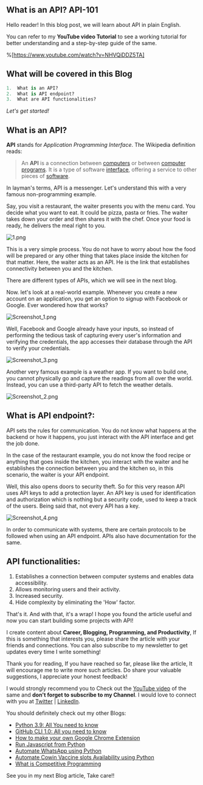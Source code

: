 ## What is an API? API-101

Hello reader! In this blog post, we will learn about API in plain English.

You can refer to my **YouTube video Tutorial** to see a working tutorial for better understanding and a step-by-step guide of the same. 

%[https://www.youtube.com/watch?v=NHVQiDDZ5TA]

## What will be covered in this Blog

```python
1.	What is an API?
2.	What is API endpoint?
3.	What are API functionalities?
```

*Let's get started!*

## What is an API?

**API** stands for *Application Programming Interface*. The Wikipedia definition reads:

> An **API** is a connection between [computers](https://en.wikipedia.org/wiki/Computer) or between [computer programs](https://en.wikipedia.org/wiki/Computer_program). It is a type of software [interface](https://en.wikipedia.org/wiki/Interface_(computing)), offering a service to other pieces of [software](https://en.wikipedia.org/wiki/Software).

In layman's terms, API is a messenger. Let's understand this with a very famous non-programming example. 

Say, you visit a restaurant, the waiter presents you with the menu card. You decide what you want to eat. It could be pizza, pasta or fries. The waiter takes down your order and then shares it with the chef. Once your food is ready, he delivers the meal right to you.

![1.png](https://cdn.hashnode.com/res/hashnode/image/upload/v1625320465148/U62U7ZQdf.png)

This is a very simple process. You do not have to worry about how the food will be prepared or any other thing that takes place inside the kitchen for that matter. Here, the waiter acts as an API. He is the link that establishes connectivity between you and the kitchen. 

There are different types of APIs, which we will see in the next blog.

Now. let's look at a real-world example. Whenever you create a new account on an application, you get an option to signup with Facebook or Google. Ever wondered how that works?

![Screenshot_1.png](https://cdn.hashnode.com/res/hashnode/image/upload/v1625320615665/e2n8vhuPy.png)

Well, Facebook and Google already have your inputs, so instead of performing the tedious task of capturing every user's information and verifying the credentials, the app accesses their database through the API to verify your credentials. 

![Screenshot_3.png](https://cdn.hashnode.com/res/hashnode/image/upload/v1625320635703/YLyOw-qDg.png)

Another very famous example is a weather app. If you want to build one, you cannot physically go and capture the readings from all over the world. Instead, you can use a third-party API to fetch the weather details. 

![Screenshot_2.png](https://cdn.hashnode.com/res/hashnode/image/upload/v1625320628707/jRmCsG5Q4.png)

## What is API endpoint?:

API sets the rules for communication. You do not know what happens at the backend or how it happens, you just interact with the API interface and get the job done.

In the case of the restaurant example, you do not know the food recipe or anything that goes inside the kitchen, you interact with the waiter and he establishes the connection between you and the kitchen so, in this scenario, the waiter is your API endpoint.

Well, this also opens doors to security theft. So for this very reason API uses API keys to add a protection layer. An API key is used for identification and authorization which is nothing but a security code, used to keep a track of the users. Being said that, not every API has a key. 

![Screenshot_4.png](https://cdn.hashnode.com/res/hashnode/image/upload/v1625320652141/S6huz5zuO.png)

In order to communicate with systems, there are certain protocols to be followed when using an API endpoint. APIs also have documentation for the same. 

## API functionalities:

1. Establishes a connection between computer systems and enables data accessibility.
2. Allows monitoring users and their activity.
3. Increased security.
4. Hide complexity by eliminating the 'How' factor. 

That's it. And with that, it's a wrap! I hope you found the article useful and now you can start building some projects with API!

I create content about **Career, Blogging, Programming, and Productivity**, If this is something that interests you, please share the article with your friends and connections. You can also subscribe to my newsletter to get updates every time I write something!

Thank you for reading, If you have reached so far, please like the article, It will encourage me to write more such articles. Do share your valuable suggestions, I appreciate your honest feedback!

I would strongly recommend you to Check out the [YouTube video](https://www.youtube.com/watch?v=jAOkWehMF6E) of the same and **don't forget to subscribe to my Channel**. I would love to connect with you at [Twitter](https://twitter.com/ayushi7rawat) | [LinkedIn](https://www.linkedin.com/in/ayushi7rawat/).

You should definitely check out my other Blogs:

- [Python 3.9: All You need to know](https://ayushirawat.com/python-39-all-you-need-to-know)
- [GitHub CLI 1.0: All you need to know](https://ayushirawat.com/github-cli-10-all-you-need-to-know)
- [How to make your own Google Chrome Extension](https://ayushirawat.com/how-to-make-your-own-google-chrome-extension-1)
- [Run Javascript from Python](https://ayushirawat.com/run-javascript-from-python)
- [Automate WhatsApp using Python](https://ayushirawat.com/automate-whatsapp-using-python)
- [Automate Cowin Vaccine slots Availability using Python](https://ayushirawat.com/automate-cowin-vaccine-slots-availablity-using-python)
- [What is Competitive Programming](https://ayushirawat.com/what-is-competitive-programming-or-beginners-guide)

See you in my next Blog article, Take care!!